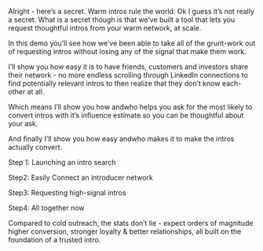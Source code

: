 Alright - here’s a secret. Warm intros rule the world. Ok I guess it’s not really a secret. What is a secret though is that we’ve built a tool that lets you request thoughtful intros from your warm network, at scale.

In this demo you’ll see how we’ve been able to take all of the grunt-work out of requesting intros without losing any of the signal that make them work.

I’ll show you how easy it is to have friends, customers and investors share their network - no more endless scrolling through LinkedIn connections to find potentially relevant intros to then realize that they don’t know each-other at all.

Which means I’ll show you how andwho helps you ask for the most likely to convert intros with it’s influence estimate so you can be thoughtful about your ask.

And finally I’ll show you how easy andwho makes it to make the intros actually convert.

  

Step 1: Launching an intro search

  

Step2: Easily Connect an introducer network

  

Step3: Requesting high-signal intros

  

Step4: All together now

  

Compared to cold outreach, the stats don’t lie - expect orders of magnitude higher conversion, stronger loyalty & better relationships, all built on the foundation of a trusted intro.
